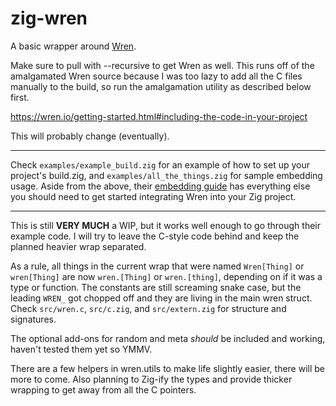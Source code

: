 # zig-wren 
A basic wrapper around [Wren](https://wren.io/).

Make sure to pull with --recursive to get Wren as well.
This runs off of the amalgamated Wren source because I was too lazy to add all the C files manually to the build, so run the amalgamation utility as described below first.

https://wren.io/getting-started.html#including-the-code-in-your-project

This will probably change (eventually).

---

Check `examples/example_build.zig` for an example of how to set up your project's build.zig, and `examples/all_the_things.zig` for sample embedding usage.
Aside from the above, their [embedding guide](https://wren.io/embedding/) has everything else you should need to get started integrating Wren into your Zig project.

---

This is still **VERY MUCH** a WIP, but it works well enough to go through their example code.  I will try to leave the C-style code behind and keep the planned heavier wrap separated.

As a rule, all things in the current wrap that were named `Wren[Thing]` or `wren[Thing]` are now `wren.[Thing]` or `wren.[thing]`, depending on if it was a type or function.
The constants are still screaming snake case, but the leading `WREN_` got chopped off and they are living in the main wren struct.  Check `src/wren.c`, `src/c.zig`, and `src/extern.zig` for structure and signatures.

The optional add-ons for random and meta *should* be included and working, haven't tested them yet so YMMV.

There are a few helpers in wren.utils to make life slightly easier, there will be more to come.
Also planning to Zig-ify the types and provide thicker wrapping to get away from all the C pointers.
